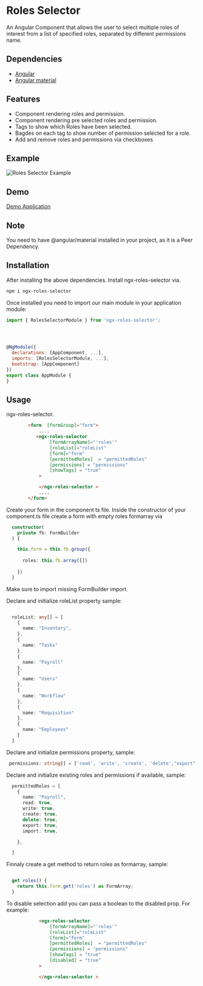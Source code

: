 # Roles Selector

An Angular Component that allows the user to select multiple roles of interest from a list of specified roles, separated by different permissions name.

## Dependencies
* [Angular](https://angular.io/)
* [Angular material](https://material.angular.io/)


## Features
* Component rendering roles and permission.
* Component rendering pre selected roles and permission.
* Tags to show which Roles have been selected. 
* Bagdes on each tag to show number of permission selected for a role.
* Add and remove roles and permissions via checkboxes

## Example
![Roles Selector Example](https://res.cloudinary.com/muhdsalim/image/upload/v1633869826/Screenshot_66_gbtfkm.png)

## Demo
 [Demo Application](https://ngx-roles-selector.netlify.app/)

 ## Note
You need to have @angular/material installed in your project, as it is a Peer Dependency.

## Installation
After installing the above dependencies. Install ngx-roles-selector via.
```bash 
npm i ngx-roles-selector 

```
Once installed you need to import our main module in your application module:
```javascript 
import { RolesSelectorModule } from 'ngx-roles-selector';


 

@NgModule({
  declarations: [AppComponent, ...],
  imports: [RolesSelectorModule, ...],
  bootstrap: [AppComponent]
})
export class AppModule {
}

```

## Usage
ngx-roles-selector. 
```html 
        <form  [formGroup]="form">
            ....
           <ngx-roles-selector 
                [formArrayName]="'roles'"
                [roleList]="roleList" 
                [form]="form"
                [permittedRoles]  = "permittedRoles"
                [permissions] = "permissions"
                [showTags] = "true"
            >

            </ngx-roles-selector >
            ....
        </form>
```
Create your form in the component ts file. 
Inside the constructor of your component.ts file create a form with empty roles formarray via 
```typescript
  constructor(
    private fb: FormBuilder
  ) {

    this.form = this.fb.group({
    
      roles: this.fb.array([])
      
    })
  }
```
Make sure to import missing FormBuilder import. 

Declare and initialize roleList property sample:
```typescript

  roleList: any[] = [
    {
      name: "Inventory",
    },
    {
      name: "Tasks"
    },
    {
      name: "Payroll"
    },
    {
      name: "Users"
    },
    {
      name: "Workflow"
    },
    {
      name: "Requisition"
    },
    {
      name: "Employees"
    }
  ]
```

Declare and initialize permissions property, sample:
```typescript 
 permissions: string[] = ['read', 'write', 'create', 'delete',"export","import"]
```
Declare and initialize existing roles and permissions if available, sample: 
```typescript 
  permittedRoles = [
    {
      name: "Payroll",
      read: true,
      write: true,
      create: true,
      delete: true,
      export: true, 
      import: true, 

    },

  ]
  ```
Finnaly create a get method to return roles as formarray, sample:
```typescript

  get roles() {
    return this.form.get('roles') as FormArray;
  }

```
To disable selection add you can pass a boolean to the disabled prop. For example:
```html
            <ngx-roles-selector 
                [formArrayName]="'roles'"
                [roleList]="roleList" 
                [form]="form"
                [permittedRoles]  = "permittedRoles"
                [permissions] = "permissions"
                [showTags] = "true"
                [disabled] = "true"
            >

            </ngx-roles-selector >

```


